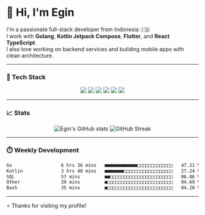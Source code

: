 # 👋 Hi, I'm Egin

I'm a passionate full-stack developer from Indonesia 🇮🇩  
I work with **Golang**, **Kotlin Jetpack Compose**, **Flutter**, and **React TypeScript**.  
I also love working on backend services and building mobile apps with clean architecture.

---

### 🧰 Tech Stack

<p align="center">
  <img src="https://img.shields.io/badge/-Golang-00ADD8?logo=go&logoColor=white&style=flat" />
  <img src="https://img.shields.io/badge/-Kotlin-7F52FF?logo=kotlin&logoColor=white&style=flat" />
  <img src="https://img.shields.io/badge/-Flutter-02569B?logo=flutter&logoColor=white&style=flat" />
  <img src="https://img.shields.io/badge/-React-61DAFB?logo=react&logoColor=black&style=flat" />
  <img src="https://img.shields.io/badge/-PostgreSQL-336791?logo=postgresql&logoColor=white&style=flat" />
  <img src="https://img.shields.io/badge/-Docker-2496ED?logo=docker&logoColor=white&style=flat" />
</p>

---

### 📈 Stats

<p align="center">
  <img src="https://github-readme-stats.vercel.app/api?username=egin10&show_icons=true&theme=radical" alt="Egin's GitHub stats" />
  <img src="https://streak-stats.demolab.com/?user=egin10&theme=radical" alt="GitHub Streak" />
  <!-- <img src="https://github-readme-stats.vercel.app/api/top-langs/?username=egin10&layout=compact&theme=radical" alt="Top Languages" /> -->
</p>

---

### ⏱️ Weekly Development

<!--START_SECTION:waka-->

```txt
Go                  6 hrs 36 mins   ■■■■■■■■■■■■□□□□□□□□□□□□□   47.21 %
Kotlin              3 hrs 48 mins   ■■■■■■■□□□□□□□□□□□□□□□□□□   27.24 %
SQL                 57 mins         ■■□□□□□□□□□□□□□□□□□□□□□□□   06.86 %
Other               39 mins         ■□□□□□□□□□□□□□□□□□□□□□□□□   04.69 %
Bash                35 mins         ■□□□□□□□□□□□□□□□□□□□□□□□□   04.20 %
```

<!--END_SECTION:waka-->

---

⭐️ Thanks for visiting my profile!
